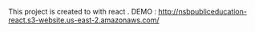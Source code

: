 ﻿This project is created to with react . DEMO :    http://nsbpubliceducation-react.s3-website.us-east-2.amazonaws.com/
